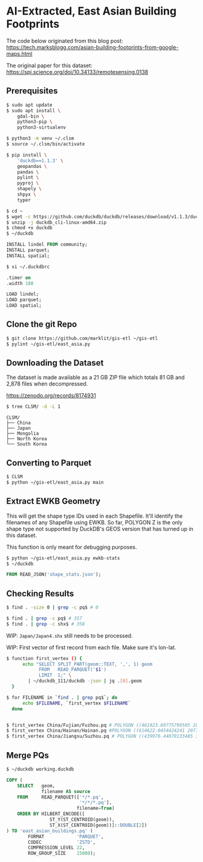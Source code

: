 # AI-Extracted, East Asian Building Footprints

The code below originated from this blog post: https://tech.marksblogg.com/asian-building-footprints-from-google-maps.html

The original paper for this dataset: https://spj.science.org/doi/10.34133/remotesensing.0138

## Prerequisites

```bash
$ sudo apt update
$ sudo apt install \
    gdal-bin \
    python3-pip \
    python3-virtualenv

$ python3 -m venv ~/.clsm
$ source ~/.clsm/bin/activate

$ pip install \
    'duckdb==1.1.3' \
    geopandas \
    pandas \
    pylint \
    pyproj \
    shapely \
    shpyx \
    typer
```

```bash
$ cd ~
$ wget -c https://github.com/duckdb/duckdb/releases/download/v1.1.3/duckdb_cli-linux-amd64.zip
$ unzip -j duckdb_cli-linux-amd64.zip
$ chmod +x duckdb
$ ~/duckdb
```

```sql
INSTALL lindel FROM community;
INSTALL parquet;
INSTALL spatial;
```

```bash
$ vi ~/.duckdbrc
```

```sql
.timer on
.width 180

LOAD lindel;
LOAD parquet;
LOAD spatial;
```

## Clone the git Repo

```bash
$ git clone https://github.com/marklit/gis-etl ~/gis-etl
$ pylint ~/gis-etl/east_asia.py
```

## Downloading the Dataset

The dataset is made available as a 21 GB ZIP file which totals 81 GB and 2,878 files when decompressed.

https://zenodo.org/records/8174931

```bash
$ tree CLSM/ -d -L 1
```

```
CLSM/
├── China
├── Japan
├── Mongolia
├── North Korea
└── South Korea
```

## Converting to Parquet

```bash
$ CLSM
$ python ~/gis-etl/east_asia.py main
```

## Extract EWKB Geometry

This will get the shape type IDs used in each Shapefile. It'll identify the filenames of any Shapefile using EWKB. So far, POLYGON Z is the only shape type
not supported by DuckDB's GEOS version that has turned up in this dataset.

This function is only meant for debugging purposes.

```bash
$ python ~/gis-etl/east_asia.py ewkb-stats
$ ~/duckdb
```

```sql
FROM READ_JSON('shape_stats.json');
```

## Checking Results

```bash
$ find . -size 0 | grep -c pq$ # 0

$ find . | grep -c pq$ # 357
$ find . | grep -c shx$ # 358
```

WIP: ``Japan/Japan4.shx`` still needs to be processed.

WIP: First vector of first record from each file. Make sure it's lon-lat.

```bash
$ function first_vertex () {
      echo "SELECT SPLIT_PART(geom::TEXT, ',', 1) geom
            FROM   READ_PARQUET('$1')
            LIMIT  1;" \
        | ~/duckdb_111/duckdb -json | jq .[0].geom
  }

$ for FILENAME in `find . | grep pq$`; do
      echo $FILENAME, `first_vertex $FILENAME`
  done


$ first_vertex China/Fujian/Fuzhou.pq # POLYGON ((461923.69775799505 2848796.600784136
$ first_vertex China/Hainan/Hainan.pq #POLYGON ((614622.0454424241 2077452.740299601
$ first_vertex China/Jiangsu/Suzhou.pq # POLYGON ((439976.44070133485 3448981.960646557

```

## Merge PQs

```bash
$ ~/duckdb working.duckdb
```

```sql
COPY (
    SELECT   geom,
             filename AS source
    FROM     READ_PARQUET(['*/*.pq',
                           '*/*/*.pq'],
                          filename=True)
    ORDER BY HILBERT_ENCODE([
                ST_Y(ST_CENTROID(geom)),
                ST_X(ST_CENTROID(geom))]::DOUBLE[2])
) TO 'east_asian_buildings.pq' (
        FORMAT            'PARQUET',
        CODEC             'ZSTD',
        COMPRESSION_LEVEL 22,
        ROW_GROUP_SIZE    15000);
```
